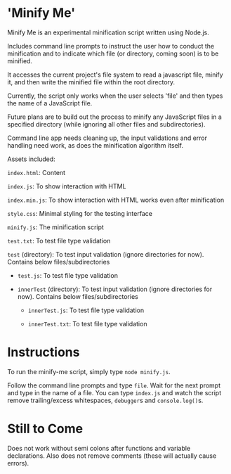 # 'Minify Me' 

Minify Me is an experimental minification script written using Node.js.

Includes command line prompts to instruct the user how to conduct the minification and to indicate which file (or directory, coming soon) is to be minified.

It accesses the current project's file system to read a javascript file, minify it, and then write the minified file within the root directory.

Currently, the script only works when the user selects 'file' and then types the name of a JavaScript file. 

Future plans are to build out the process to minify any JavaScript files in a specified directory (while ignoring all other files and subdirectories).

Command line app needs cleaning up, the input validations and error handling need work, as does the minification algorithm itself.

Assets included:

`index.html`: Content

`index.js`: To show interaction with HTML

`index.min.js`: To show interaction with HTML works even after minification

`style.css`: Minimal styling for the testing interface

`minify.js`: The minification script

`test.txt`: To test file type validation

`test` (directory): To test input validation (ignore directories for now). Contains below files/subdirectories

   - `test.js`: To test file type validation

   - `innerTest` (directory): To test input validation (ignore directories for now). Contains below files/subdirectories
            
        - `innerTest.js`: To test file type validation

        - `innerTest.txt`: To test file type validation
        
        
# Instructions

To run the minify-me script, simply type `node minify.js`.
            
Follow the command line prompts and type `file`. Wait for the next prompt and type in the name of a file. You can type `index.js` and watch the script remove trailing/excess whitespaces, `debugger`s and `console.log()`s.

# Still to Come

Does not work without semi colons after functions and variable declarations. Also does not remove comments (these will actually cause errors).

